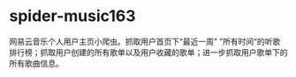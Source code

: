 # spider-music163
网易云音乐个人用户主页小爬虫。抓取用户首页下“最近一周” ”所有时间“的听歌排行榜；抓取用户创建的所有歌单以及用户收藏的歌单；进一步抓取用户歌单下的所有歌曲信息。
